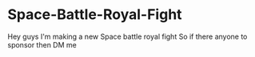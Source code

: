 # Space-Battle-Royal-Fight
Hey guys I'm making a new Space battle royal fight So if there anyone to sponsor then DM me
